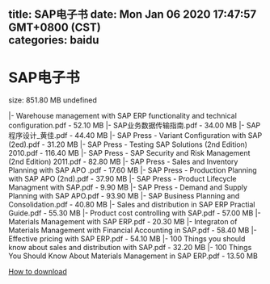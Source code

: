 
title: SAP电子书
date: Mon Jan 06 2020 17:47:57 GMT+0800 (CST)    
categories: baidu
---

# SAP电子书
size: 851.80 MB
 undefined
 
|- Warehouse management with SAP ERP functionality and technical configuration.pdf - 52.10 MB
|- SAP业务数据传输指南.pdf - 34.00 MB
|- SAP程序设计_黄佳.pdf - 44.40 MB
|- SAP Press - Variant Configuration with SAP (2ed).pdf - 31.20 MB
|- SAP Press - Testing SAP Solutions (2nd Edition) 2010.pdf - 116.40 MB
|- SAP Press - SAP Security and Risk Management (2nd Edition) 2011.pdf - 82.80 MB
|- SAP Press - Sales and Inventory Planning with SAP APO .pdf - 17.60 MB
|- SAP Press - Production Planning with SAP APO (2nd).pdf - 37.90 MB
|- SAP Press - Product Lifecycle Managment with SAP.pdf - 9.90 MB
|- SAP Press - Demand and Supply Planning with SAP APO.pdf - 93.90 MB
|- SAP Business Planning and Consolidation.pdf - 40.80 MB
|- Sales and distribution in SAP ERP Practial Guide.pdf - 55.30 MB
|- Product cost controlling with SAP.pdf - 57.00 MB
|- Materials Management with SAP ERP.pdf - 20.30 MB
|- Integraton of Materials Management with Financial Accounting in SAP.pdf - 58.40 MB
|- Effective pricing with SAP ERP.pdf - 54.10 MB
|- 100 Things you should know about sales and distribution with SAP.pdf - 32.20 MB
|- 100 Things You Should Know About Materials Management in SAP ERP.pdf - 13.50 MB

[How to download](https://bpcam.bemobtrk.com/go/2ceec3aa-1ca2-46d6-b9ff-aaa5c184517c?jno=2953)